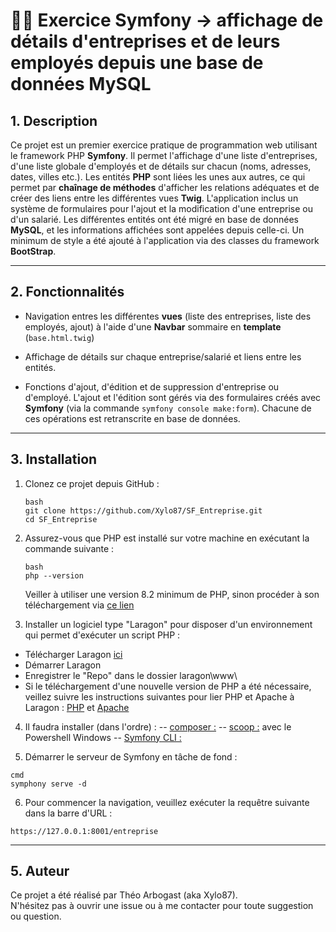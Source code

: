 # 🎵🏬 Exercice Symfony -> affichage de détails d'entreprises et de leurs employés depuis une base de données MySQL

## 1. Description

Ce projet est un premier exercice pratique de programmation web utilisant le framework PHP **Symfony**.
Il permet l'affichage d'une liste d'entreprises, d'une liste globale d'employés et de détails sur chacun (noms, adresses, dates, villes etc.).
Les entités **PHP** sont liées les unes aux autres, ce qui permet par **chaînage de méthodes** d'afficher les relations adéquates et de créer des liens entre les différentes vues **Twig**.
L'application inclus un système de formulaires pour l'ajout et la modification d'une entreprise ou d'un salarié.
Les différentes entités ont été migré en base de données **MySQL**, et les informations affichées sont appelées depuis celle-ci.
Un minimum de style a été ajouté à l'application via des classes du framework **BootStrap**.

---

## 2. Fonctionnalités

- Navigation entres les différentes **vues** (liste des entreprises, liste des employés, ajout) à l'aide d'une **Navbar** sommaire en **template** (``` base.html.twig ```)

- Affichage de détails sur chaque entreprise/salarié et liens entre les entités.

- Fonctions d'ajout, d'édition et de suppression d'entreprise ou d'employé. 
L'ajout et l'édition sont gérés via des formulaires créés avec **Symfony** (via la commande ``` symfony console make:form ```). Chacune de ces opérations est retranscrite en base de données.

---

## 3. Installation 

1. Clonez ce projet depuis GitHub :
   ```
   bash
   git clone https://github.com/Xylo87/SF_Entreprise.git
   cd SF_Entreprise
   ```
2. Assurez-vous que PHP est installé sur votre machine en exécutant la commande suivante :
   ```
   bash
   php --version
   ```
   Veiller à utiliser une version 8.2 minimum de PHP, sinon procéder à son téléchargement via [ce lien](https://www.php.net/downloads.php)

3. Installer un logiciel type "Laragon" pour disposer d'un environnement qui permet d'exécuter un script PHP :

- Télécharger Laragon [ici](https://laragon.org/download/)
- Démarrer Laragon
- Enregistrer le "Repo" dans le dossier laragon\www\
- Si le téléchargement d'une nouvelle version de PHP a été nécessaire, veillez suivre les instructions suivantes pour lier PHP et Apache à Laragon : [PHP](https://www.kreaweb.be/laragon-update-php/) et [Apache](https://www.kreaweb.be/laragon-update-apache/)

4. Il faudra installer (dans l'ordre) : 
-- [composer :](https://getcomposer.org/download/)
-- [scoop :](https://scoop.sh/) avec le Powershell Windows
-- [Symfony CLI :](https://symfony.com/download)

5. Démarrer le serveur de Symfony en tâche de fond : 
```
cmd
symphony serve -d
```

6. Pour commencer la navigation, veuillez exécuter la requêtre suivante dans la barre d'URL :
```
https://127.0.0.1:8001/entreprise
```

---

## 5. Auteur
Ce projet a été réalisé par Théo Arbogast (aka Xylo87).  
N'hésitez pas à ouvrir une issue ou à me contacter pour toute suggestion ou question.
